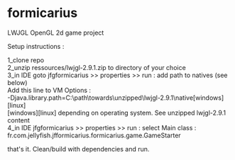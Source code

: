 # formicarius
LWJGL OpenGL 2d game project

Setup instructions :

1_clone repo<br>
2_unzip ressources/lwjgl-2.9.1.zip to directory of your choice<br>
3_in IDE goto jfgformicarius >> properties >> run : add path to natives (see below)<br>
Add this line to VM Options :<br>
-Djava.library.path=C:\path\towards\unzipped\lwjgl-2.9.1\native\[windows][linux]<br>
[windows][linux] depending on operating system. See unzipped lwjgl-2.9.1 content<br>
4_in IDE jfgformicarius >> properties >> run : select Main class :<br>
fr.com.jellyfish.jfformicarius.formicarius.game.GameStarter<br>

that's it. Clean/build with dependencies and run.
